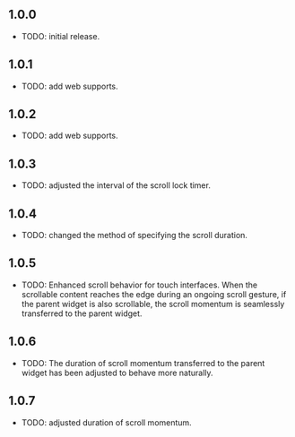 ## 1.0.0

* TODO: initial release.

## 1.0.1

* TODO: add web supports.

## 1.0.2

* TODO: add web supports.

## 1.0.3

* TODO: adjusted the interval of the scroll lock timer.

## 1.0.4

* TODO: changed the method of specifying the scroll duration.

## 1.0.5

* TODO: Enhanced scroll behavior for touch interfaces. When the scrollable content reaches the edge during an ongoing
  scroll gesture, if the parent widget is also scrollable, the scroll momentum is seamlessly transferred to the parent
  widget.

## 1.0.6

* TODO: The duration of scroll momentum transferred to the parent widget has been adjusted to behave more naturally.

## 1.0.7

* TODO: adjusted duration of scroll momentum.
